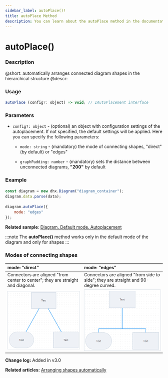 ```yaml
---
sidebar_label: autoPlace()!
title: autoPlace Method
description: You can learn about the autoPlace method in the documentation of the DHTMLX JavaScript Diagram library. Browse developer guides and API reference, try out code examples and live demos, and download a free 30-day evaluation version of DHTMLX Diagram.
---
```


# autoPlace()

### Description

@short: automatically arranges connected diagram shapes in the hierarchical structure
@descr:

### Usage

~~~jsx
autoPlace (config?: object) => void; // IAutoPlacement interface
~~~

### Parameters

- `config?: object` - (optional) an object with configuration settings of the autoplacement. If not specified, the default settings will be applied. Here you can specify the following parameters:

	- `mode: string` - (mandatory) the mode of connecting shapes, "direct" (by default) or "edges"

	- `graphPadding: number` - (mandatory) sets the distance between unconnected diagrams, **"200"** by default


### Example

~~~jsx {4-6}
const diagram = new dhx.Diagram("diagram_container");
diagram.data.parse(data);

diagram.autoPlace({
	mode: "edges"
});
~~~

**Related sample**: [Diagram. Default mode. Autoplacement](https://snippet.dhtmlx.com/f3uekgjw)

:::note 
The **autoPlace()** method works only in the default mode of the diagram and only for shapes
:::

### Modes of connecting shapes

| mode: "direct"                                                                  | mode: "edges"                                                                       |
| :------------------------------------------------------------------------------ | :---------------------------------------------------------------------------------- |
| Connectors are aligned "from center to center"; they are straight and diagonal. | Connectors are aligned "from side to side"; they are straight and 90-degree curved. |
| ![](../../assets/direct_mode.png)                                               | ![](../../assets/edges_mode.png)                                                    |

**Change log:** Added in v3.0

**Related articles:** [Arranging shapes automatically](../../../guides/manipulating_items/#arranging-shapes-automatically)